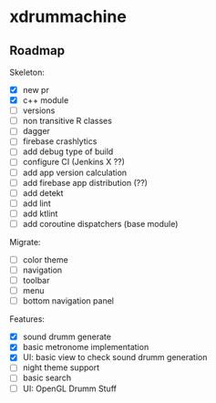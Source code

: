 # xdrummachine

## Roadmap

Skeleton:
- [x] new pr
- [x] c++ module
- [ ] versions
- [ ] non transitive R classes
- [ ] dagger
- [ ] firebase crashlytics
- [ ] add debug type of build
- [ ] configure CI (Jenkins X ??)
- [ ] add app version calculation
- [ ] add firebase app distribution (??)
- [ ] add detekt
- [ ] add lint
- [ ] add ktlint
- [ ] add coroutine dispatchers (base module)

Migrate:
- [ ] color theme
- [ ] navigation
- [ ] toolbar
- [ ] menu
- [ ] bottom navigation panel

Features:
- [x] sound drumm generate
- [x] basic metronome implementation
- [x] UI: basic view to check sound drumm generation
- [ ] night theme support
- [ ] basic search
- [ ] UI: OpenGL Drumm Stuff
